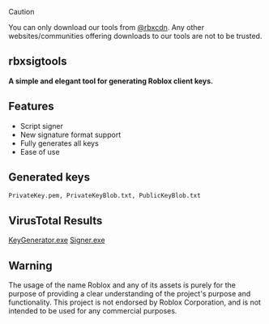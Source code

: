 > [!CAUTION]
> You can only download our tools from [@rbxcdn](https://github.com/rbxcdn). Any other websites/communities offering downloads to our tools are not to be trusted.
## rbxsigtools
**A simple and elegant tool for generating Roblox client keys.**

## Features
- Script signer
- New signature format support
- Fully generates all keys
- Ease of use

## Generated keys
```PrivateKey.pem, PrivateKeyBlob.txt, PublicKeyBlob.txt```

## VirusTotal Results
[KeyGenerator.exe](https://www.virustotal.com/gui/file/bfb696a197e5b67d447c928463885a6601e3fe7c933b9f71fe1d0ad4196d77f0)
[Signer.exe](https://www.virustotal.com/gui/file/403ecd6b9641a1968b946a701ac5f82abf9a94ec9f659fe4e7f78640799094d2/details)

## Warning
The usage of the name Roblox and any of its assets is purely for the purpose of providing a clear understanding of the project's purpose and functionality. This project is not endorsed by Roblox Corporation, and is not intended to be used for any commercial purposes.
